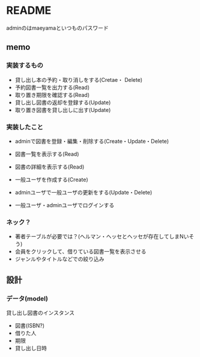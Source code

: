 # README

adminのはmaeyamaといつものパスワード

## memo 

### 実装するもの

- 貸し出し本の予約・取り消しをする(Cretae・ Delete)
- 予約図書一覧を出力する(Read)
- 取り置き期限を確認する(Read)
- 貸し出し図書の返却を登録する(Update)
- 取り置き図書を貸し出しに出す(Update)


### 実装したこと
- adminで図書を登録・編集・削除する(Create・Update・Delete)
- 図書一覧を表示する(Read)
- 図書の詳細を表示する(Read)

- 一般ユーザを作成する(Create)
- adminユーザで一般ユーザの更新をする(Update・Delete)
- 一般ユーザ・adminユーザでログインする

### ネック？
- 著者テーブルが必要では？(ヘルマン・ヘッセとヘッセが存在してしまNいそう)
- 会員をクリックして、借りている図書一覧を表示させる
- ジャンルやタイトルなどでの絞り込み


## 設計

### データ(model)

貸し出し図書のインスタンス

- 図書(ISBN?)
- 借りた人
- 期限
- 貸し出し日時


